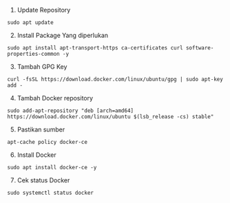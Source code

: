 1. Update Repository
```
sudo apt update
```
2. Install Package Yang diperlukan
```
sudo apt install apt-transport-https ca-certificates curl software-properties-common -y
```
3. Tambah GPG Key
```
curl -fsSL https://download.docker.com/linux/ubuntu/gpg | sudo apt-key add -
```
4. Tambah Docker repository
```
sudo add-apt-repository "deb [arch=amd64] https://download.docker.com/linux/ubuntu $(lsb_release -cs) stable"
```
5. Pastikan sumber 
```
apt-cache policy docker-ce
```
6. Install Docker
```
sudo apt install docker-ce -y
```
7. Cek status Docker
```
sudo systemctl status docker
```